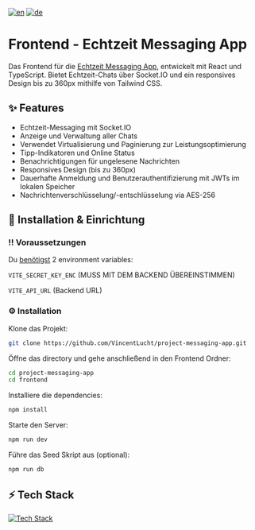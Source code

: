 [![en](https://img.shields.io/badge/lang-en-red.svg)](README.md)
[![de](https://img.shields.io/badge/lang-de-blue.svg)](README.de.md)

# Frontend - Echtzeit Messaging App
Das Frontend für die [Echtzeit Messaging App](https://github.com/VincentLucht/project-messaging-app), entwickelt mit React und TypeScript. Bietet Echtzeit-Chats über Socket.IO und ein responsives Design bis zu 360px mithilfe von Tailwind CSS.

## ✨ Features
- Echtzeit-Messaging mit Socket.IO
- Anzeige und Verwaltung aller Chats
- Verwendet Virtualisierung und Paginierung zur Leistungsoptimierung
- Tipp-Indikatoren und Online Status
- Benachrichtigungen für ungelesene Nachrichten
- Responsives Design (bis zu 360px)
- Dauerhafte Anmeldung und Benutzerauthentifizierung mit JWTs im lokalen Speicher
- Nachrichtenverschlüsselung/-entschlüsselung via AES-256

## 🧰 Installation & Einrichtung
### ‼️ Voraussetzungen
Du <u>benötigst</u> 2 environment variables:

`VITE_SECRET_KEY_ENC` (MUSS MIT DEM BACKEND ÜBEREINSTIMMEN)

`VITE_API_URL` (Backend URL)

### ⚙️ Installation
Klone das Projekt:
```bash
git clone https://github.com/VincentLucht/project-messaging-app.git
```

Öffne das directory und gehe anschließend in den Frontend Ordner:
```bash
cd project-messaging-app
cd frontend
```

Installiere die dependencies:
```bash
npm install
```

Starte den Server:
```bash
npm run dev
```

Führe das Seed Skript aus (optional):
```bash
npm run db
```

## ⚡️ Tech Stack
[![Tech Stack](https://skillicons.dev/icons?i=ts,react,tailwind,vite)](https://skillicons.dev)